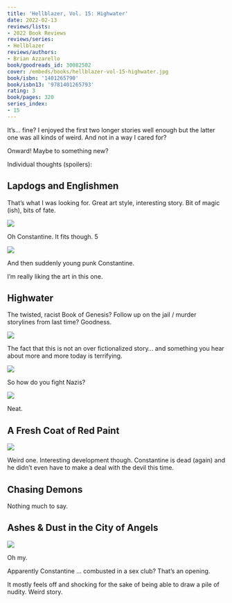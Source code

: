 ```yaml
---
title: 'Hellblazer, Vol. 15: Highwater'
date: 2022-02-13
reviews/lists:
- 2022 Book Reviews
reviews/series:
- Hellblazer
reviews/authors:
- Brian Azzarello
book/goodreads_id: 30082502
cover: /embeds/books/hellblazer-vol-15-highwater.jpg
book/isbn: '1401265790'
book/isbn13: '9781401265793'
rating: 3
book/pages: 320
series_index:
- 15
---
```

It’s… fine? I enjoyed the first two longer stories well enough but the latter one was all kinds of weird. And not in a way I cared for?

Onward! Maybe to something new?

<!--more-->

Individual thoughts (spoilers):

## Lapdogs and Englishmen 
That’s  what I was looking for. Great art style, interesting story. Bit of magic (ish), bits of fate. 

![](/embeds/books/attachments/hellblazer-15-af100d.png)

Oh Constantine. It fits though. 5

![](/embeds/books/attachments/hellblazer-15-012b27.png)

And then suddenly young punk Constantine. 

I’m really liking the art in this one. 

## Highwater 
The twisted, racist Book of Genesis? Follow up on the jail / murder storylines from last time? Goodness. 

![](/embeds/books/attachments/hellblazer-15-8bfc8f.png)

The fact that this is not an over fictionalized story… and something you hear about more and more today is terrifying. 

![](/embeds/books/attachments/hellblazer-15-c49e5d.png)

So how do you fight Nazis?

![](/embeds/books/attachments/hellblazer-15-ce829f.png)

Neat. 

## A Fresh Coat of Red Paint

![](/embeds/books/attachments/hellblazer-15-e5c0cf.png)

Weird one. Interesting development though. Constantine is dead (again) and he didn’t even have to make a deal with the devil this time. 

## Chasing Demons
Nothing much to say. 

## Ashes & Dust in the City of Angels 
![](/embeds/books/attachments/hellblazer-15-346c78.png)

Oh my. 

Apparently Constantine … combusted in a sex club? That’s an opening. 

It mostly feels off and shocking for the sake of being able to draw a pile of nudity. Weird story.